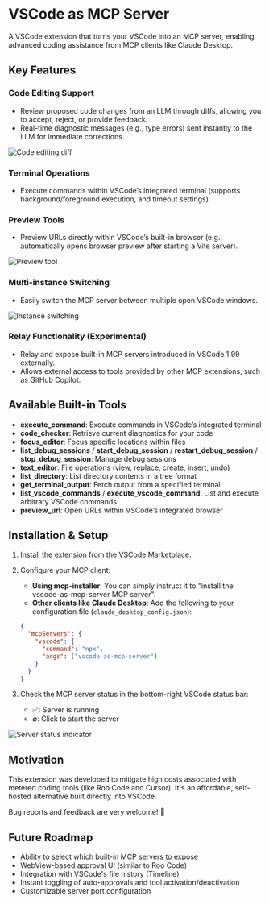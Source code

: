 # VSCode as MCP Server

A VSCode extension that turns your VSCode into an MCP server, enabling advanced coding assistance from MCP clients like Claude Desktop.

## Key Features

### Code Editing Support
- Review proposed code changes from an LLM through diffs, allowing you to accept, reject, or provide feedback.
- Real-time diagnostic messages (e.g., type errors) sent instantly to the LLM for immediate corrections.

![Code editing diff](https://storage.googleapis.com/zenn-user-upload/778b7e9ad8c4-20250407.gif)

### Terminal Operations
- Execute commands within VSCode’s integrated terminal (supports background/foreground execution, and timeout settings).

### Preview Tools
- Preview URLs directly within VSCode’s built-in browser (e.g., automatically opens browser preview after starting a Vite server).

![Preview tool](https://storage.googleapis.com/zenn-user-upload/8968c9ad3920-20250407.gif)

### Multi-instance Switching
- Easily switch the MCP server between multiple open VSCode windows.

![Instance switching](https://storage.googleapis.com/zenn-user-upload/0a2bc2bee634-20250407.gif)

### Relay Functionality (Experimental)
- Relay and expose built-in MCP servers introduced in VSCode 1.99 externally.
- Allows external access to tools provided by other MCP extensions, such as GitHub Copilot.

## Available Built-in Tools

- **execute_command**: Execute commands in VSCode’s integrated terminal
- **code_checker**: Retrieve current diagnostics for your code
- **focus_editor**: Focus specific locations within files
- **list_debug_sessions** / **start_debug_session** / **restart_debug_session** / **stop_debug_session**: Manage debug sessions
- **text_editor**: File operations (view, replace, create, insert, undo)
- **list_directory**: List directory contents in a tree format
- **get_terminal_output**: Fetch output from a specified terminal
- **list_vscode_commands** / **execute_vscode_command**: List and execute arbitrary VSCode commands
- **preview_url**: Open URLs within VSCode’s integrated browser

## Installation & Setup

1. Install the extension from the [VSCode Marketplace](https://marketplace.visualstudio.com/items?itemName=acomagu.vscode-as-mcp-server).

2. Configure your MCP client:

    - **Using mcp-installer**: You can simply instruct it to "install the vscode-as-mcp-server MCP server".
    - **Other clients like Claude Desktop**: Add the following to your configuration file (`claude_desktop_config.json`):

    ```json
    {
      "mcpServers": {
        "vscode": {
          "command": "npx",
          "args": ["vscode-as-mcp-server"]
        }
      }
    }
    ```

3. Check the MCP server status in the bottom-right VSCode status bar:

    - ✅: Server is running
    - ∅: Click to start the server

![Server status indicator](https://storage.googleapis.com/zenn-user-upload/321704116d4a-20250408.png)

## Motivation

This extension was developed to mitigate high costs associated with metered coding tools (like Roo Code and Cursor). It's an affordable, self-hosted alternative built directly into VSCode.

Bug reports and feedback are very welcome! 🙇

## Future Roadmap

- Ability to select which built-in MCP servers to expose
- WebView-based approval UI (similar to Roo Code)
- Integration with VSCode's file history (Timeline)
- Instant toggling of auto-approvals and tool activation/deactivation
- Customizable server port configuration
